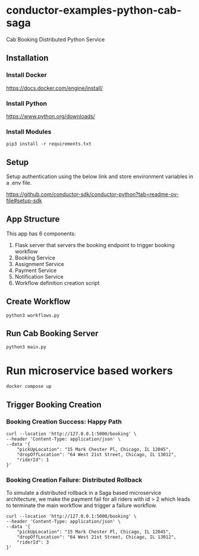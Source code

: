 # conductor-examples-python-cab-saga
Cab Booking Distributed Python Service

## Installation

### Install Docker
https://docs.docker.com/engine/install/

### Install Python
https://www.python.org/downloads/

### Install Modules
```shell
pip3 install -r requirements.txt
```

## Setup
Setup authentication using the below link and store environment variables in a .env file.

https://github.com/conductor-sdk/conductor-python?tab=readme-ov-file#setup-sdk

## App Structure

This app has 6 components:
1. Flask server that servers the booking endpoint to trigger booking workflow
2. Booking Service
3. Assignment Service
4. Payment Service
5. Notification Service
6. Workflow definition creation script

## Create Workflow
```shell
python3 workflows.py
```

## Run Cab Booking Server
```shell
python3 main.py
```

# Run microservice based workers
```shell
docker compose up
```

## Trigger Booking Creation

### Booking Creation Success: Happy Path

```curl
curl --location 'http://127.0.0.1:5000/booking' \
--header 'Content-Type: application/json' \
--data '{
    "pickUpLocation": "15 Mark Chester Pl, Chicago, IL 12045",
    "dropOffLocation": "64 West 21st Street, Chicago, IL 13012",
    "riderId": 1
}'
```

### Booking Creation Failure: Distributed Rollback

To simulate a distributed rollback in a Saga based microservice architecture, we make the payment fail for all riders with id > 2 which leads to terminate the main workflow and trigger a failure workflow.

```curl
curl --location 'http://127.0.0.1:5000/booking' \
--header 'Content-Type: application/json' \
--data '{
    "pickUpLocation": "15 Mark Chester Pl, Chicago, IL 12045",
    "dropOffLocation": "64 West 21st Street, Chicago, IL 13012",
    "riderId": 3
}'
```